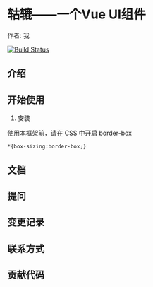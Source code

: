# 轱辘——一个Vue UI组件

作者: 我

[![Build Status](https://www.travis-ci.org/slTrust/gulu-180701.svg?branch=master)](https://www.travis-ci.org/slTrust/gulu-180701)

## 介绍

## 开始使用

1. 安装

使用本框架前，请在 CSS 中开启 border-box

```$xslt
*{box-sizing:border-box;}
```

## 文档

## 提问

## 变更记录

## 联系方式

## 贡献代码
